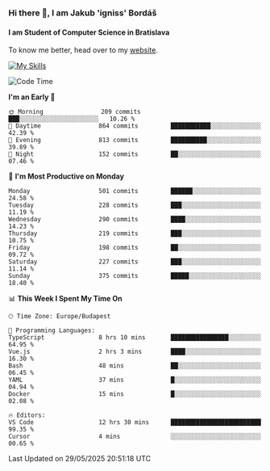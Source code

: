 ### Hi there 👋, I am Jakub 'igniss' Bordáš

#### I am Student of Computer Science in Bratislava
To know me better, head over to my [website](https://bordas.sk).

[![My Skills](https://skillicons.dev/icons?i=js,typescript,html,css,figma,svelte,vue,next,postgresql,nest,express,nodejs)](https://bordas.sk)


<!--START_SECTION:waka-->
![Code Time](http://img.shields.io/badge/Code%20Time-1%2C918%20hrs%2036%20mins-blue)

**I'm an Early 🐤** 

```text
🌞 Morning                209 commits         ███░░░░░░░░░░░░░░░░░░░░░░   10.26 % 
🌆 Daytime                864 commits         ███████████░░░░░░░░░░░░░░   42.39 % 
🌃 Evening                813 commits         ██████████░░░░░░░░░░░░░░░   39.89 % 
🌙 Night                  152 commits         ██░░░░░░░░░░░░░░░░░░░░░░░   07.46 % 
```
📅 **I'm Most Productive on Monday** 

```text
Monday                   501 commits         ██████░░░░░░░░░░░░░░░░░░░   24.58 % 
Tuesday                  228 commits         ███░░░░░░░░░░░░░░░░░░░░░░   11.19 % 
Wednesday                290 commits         ████░░░░░░░░░░░░░░░░░░░░░   14.23 % 
Thursday                 219 commits         ███░░░░░░░░░░░░░░░░░░░░░░   10.75 % 
Friday                   198 commits         ██░░░░░░░░░░░░░░░░░░░░░░░   09.72 % 
Saturday                 227 commits         ███░░░░░░░░░░░░░░░░░░░░░░   11.14 % 
Sunday                   375 commits         █████░░░░░░░░░░░░░░░░░░░░   18.40 % 
```


📊 **This Week I Spent My Time On** 

```text
🕑︎ Time Zone: Europe/Budapest

💬 Programming Languages: 
TypeScript               8 hrs 10 mins       ████████████████░░░░░░░░░   64.95 % 
Vue.js                   2 hrs 3 mins        ████░░░░░░░░░░░░░░░░░░░░░   16.30 % 
Bash                     48 mins             ██░░░░░░░░░░░░░░░░░░░░░░░   06.45 % 
YAML                     37 mins             █░░░░░░░░░░░░░░░░░░░░░░░░   04.94 % 
Docker                   15 mins             █░░░░░░░░░░░░░░░░░░░░░░░░   02.08 % 

🔥 Editors: 
VS Code                  12 hrs 30 mins      █████████████████████████   99.35 % 
Cursor                   4 mins              ░░░░░░░░░░░░░░░░░░░░░░░░░   00.65 % 
```


 Last Updated on 29/05/2025 20:51:18 UTC
<!--END_SECTION:waka-->
